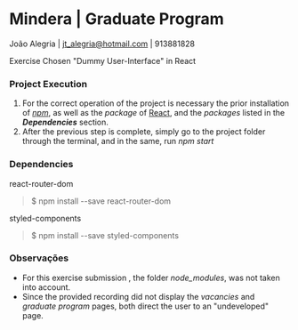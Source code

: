 # Mindera | Graduate Program
João Alegria | jt_alegria@hotmail.com | 913881828

Exercise Chosen "Dummy User-Interface" in React

### Project Execution
1. For the correct operation of the project is necessary the prior installation of [*npm*](https://www.npmjs.com/get-npm), as well as the *package* of [React](https://www.npmjs.com/package/react-dom), and the *packages* listed in the ***Dependencies*** section.
2. After the previous step is complete, simply go to the project folder through the terminal, and in the same, run *npm start*

### Dependencies

react-router-dom
> $ npm install --save react-router-dom

styled-components
> $ npm install --save styled-components


### Observações
 - For this exercise submission , the folder *node_modules*, was not taken into account.
 - Since the provided recording did not display the *vacancies* and *graduate program* pages, both direct the user to an "undeveloped" page.
